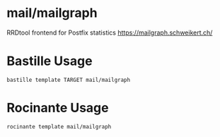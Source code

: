 # mail/mailgraph
RRDtool frontend for Postfix statistics
https://mailgraph.schweikert.ch/

# Bastille Usage
```shell
bastille template TARGET mail/mailgraph
```

# Rocinante Usage
```shell
rocinante template mail/mailgraph
```

